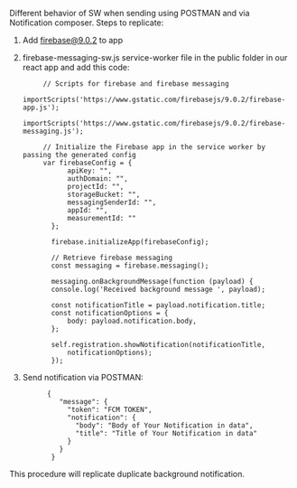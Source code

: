 Different behavior of SW when sending using POSTMAN and via Notification composer.
Steps to replicate:
1. Add firebase@9.0.2 to app 
2. firebase-messaging-sw.js service-worker file in the public folder in our react app and add this code:

            // Scripts for firebase and firebase messaging
            importScripts('https://www.gstatic.com/firebasejs/9.0.2/firebase-app.js');
            importScripts('https://www.gstatic.com/firebasejs/9.0.2/firebase-messaging.js');

            // Initialize the Firebase app in the service worker by passing the generated config
            var firebaseConfig = {
                  apiKey: "",
                  authDomain: "",
                  projectId: "",
                  storageBucket: "",
                  messagingSenderId: "",
                  appId: "",
                  measurementId: ""
              };

              firebase.initializeApp(firebaseConfig);

              // Retrieve firebase messaging
              const messaging = firebase.messaging();

              messaging.onBackgroundMessage(function (payload) {
              console.log('Received background message ', payload);

              const notificationTitle = payload.notification.title;
              const notificationOptions = {
                  body: payload.notification.body,
              };

              self.registration.showNotification(notificationTitle,
                  notificationOptions);
              });
  
3. Send notification via POSTMAN:
 
             {
                "message": {
                  "token": "FCM TOKEN",
                  "notification": {
                    "body": "Body of Your Notification in data",
                    "title": "Title of Your Notification in data"
                  }
                }
              }


This procedure will replicate duplicate background notification.
